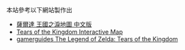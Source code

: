 本站參考以下網站製作出
- [薩爾達 王國之淚地圖 中文版](https://www.gamertw.com/zelda/totk/map)
- [Tears of the Kingdom Interactive Map](https://www.zeldadungeon.net/tears-of-the-kingdom-interactive-map/)
- [gamerguides The Legend of Zelda: Tears of the Kingdom](https://www.gamerguides.com/the-legend-of-zelda-tears-of-the-kingdom/database)
